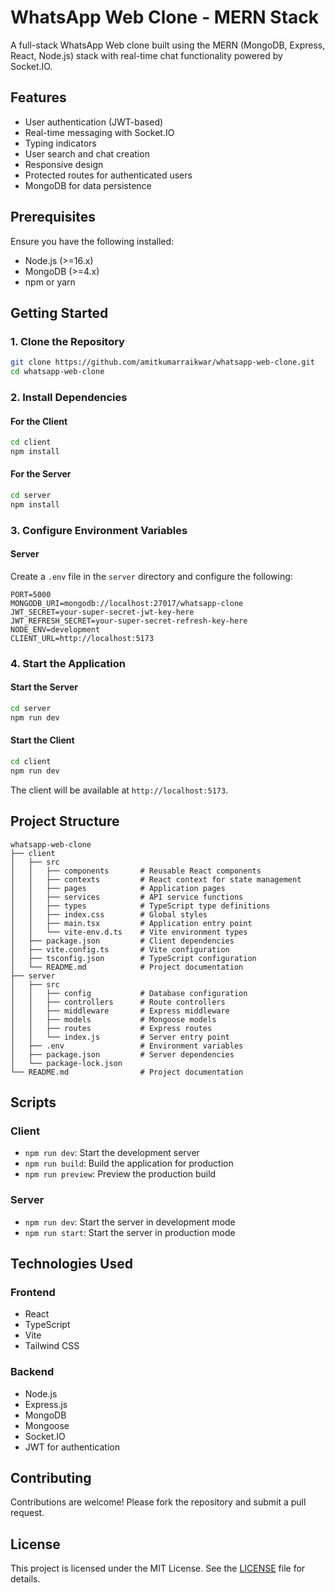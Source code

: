 # WhatsApp Web Clone - MERN Stack

A full-stack WhatsApp Web clone built using the MERN (MongoDB, Express, React, Node.js) stack with real-time chat functionality powered by Socket.IO.

## Features

- User authentication (JWT-based)
- Real-time messaging with Socket.IO
- Typing indicators
- User search and chat creation
- Responsive design
- Protected routes for authenticated users
- MongoDB for data persistence

## Prerequisites

Ensure you have the following installed:

- Node.js (>=16.x)
- MongoDB (>=4.x)
- npm or yarn

## Getting Started

### 1. Clone the Repository

```bash
git clone https://github.com/amitkumarraikwar/whatsapp-web-clone.git
cd whatsapp-web-clone
```

### 2. Install Dependencies

#### For the Client

```bash
cd client
npm install
```

#### For the Server

```bash
cd server
npm install
```

### 3. Configure Environment Variables

#### Server

Create a `.env` file in the `server` directory and configure the following:

```properties
PORT=5000
MONGODB_URI=mongodb://localhost:27017/whatsapp-clone
JWT_SECRET=your-super-secret-jwt-key-here
JWT_REFRESH_SECRET=your-super-secret-refresh-key-here
NODE_ENV=development
CLIENT_URL=http://localhost:5173
```

### 4. Start the Application

#### Start the Server

```bash
cd server
npm run dev
```

#### Start the Client

```bash
cd client
npm run dev
```

The client will be available at `http://localhost:5173`.

## Project Structure

```
whatsapp-web-clone
├── client
│   ├── src
│   │   ├── components       # Reusable React components
│   │   ├── contexts         # React context for state management
│   │   ├── pages            # Application pages
│   │   ├── services         # API service functions
│   │   ├── types            # TypeScript type definitions
│   │   ├── index.css        # Global styles
│   │   ├── main.tsx         # Application entry point
│   │   └── vite-env.d.ts    # Vite environment types
│   ├── package.json         # Client dependencies
│   ├── vite.config.ts       # Vite configuration
│   ├── tsconfig.json        # TypeScript configuration
│   └── README.md            # Project documentation
├── server
│   ├── src
│   │   ├── config           # Database configuration
│   │   ├── controllers      # Route controllers
│   │   ├── middleware       # Express middleware
│   │   ├── models           # Mongoose models
│   │   ├── routes           # Express routes
│   │   └── index.js         # Server entry point
│   ├── .env                 # Environment variables
│   ├── package.json         # Server dependencies
│   └── package-lock.json
└── README.md                # Project documentation
```

## Scripts

### Client

- `npm run dev`: Start the development server
- `npm run build`: Build the application for production
- `npm run preview`: Preview the production build

### Server

- `npm run dev`: Start the server in development mode
- `npm run start`: Start the server in production mode

## Technologies Used

### Frontend

- React
- TypeScript
- Vite
- Tailwind CSS

### Backend

- Node.js
- Express.js
- MongoDB
- Mongoose
- Socket.IO
- JWT for authentication

## Contributing

Contributions are welcome! Please fork the repository and submit a pull request.

## License

This project is licensed under the MIT License. See the [LICENSE](LICENSE) file for details.
